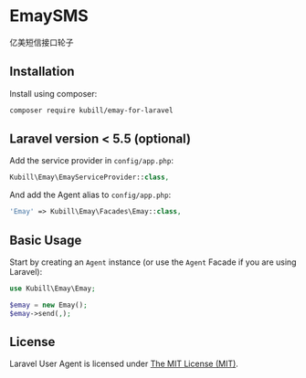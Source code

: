 EmaySMS
=====
亿美短信接口轮子

Installation
------------

Install using composer:

```bash
composer require kubill/emay-for-laravel
```

Laravel version < 5.5 (optional)
------------------

Add the service provider in `config/app.php`:

```php
Kubill\Emay\EmayServiceProvider::class,
```

And add the Agent alias to `config/app.php`:

```php
'Emay' => Kubill\Emay\Facades\Emay::class,
```

Basic Usage
-----------

Start by creating an `Agent` instance (or use the `Agent` Facade if you are using Laravel):

```php
use Kubill\Emay\Emay;

$emay = new Emay();
$emay->send(,);
```

## License

Laravel User Agent is licensed under [The MIT License (MIT)](LICENSE).

